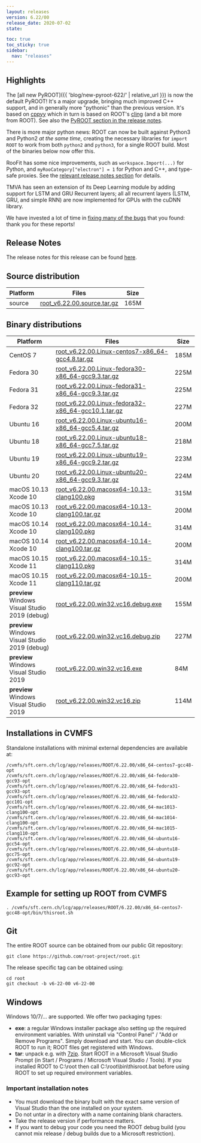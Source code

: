 ```yaml
---
layout: releases
version: 6.22/00
release_date: 2020-07-02
state:

toc: true
toc_sticky: true
sidebar:
  nav: "releases"
---
```

## Highlights

The [all new PyROOT]({{ 'blog/new-pyroot-622/' | relative_url }}) is now the default PyROOT! It's a major upgrade, bringing much improved C++ support, and in generally more "pythonic" than the previous version. It's based on [cppyy](https://cppyy.readthedocs.io/en/latest/) which in turn is based on ROOT's [cling](/d/cling) (and a bit more from ROOT). See also the [PyROOT section in the release notes](/doc/v622/release-notes.html#pyroot).

There is more major python news: ROOT can now be built against Python3 and Python2 *at the same time*, creating the necessary libraries for `import ROOT` to work from both `python2` and `python3`, for a single ROOT build. Most of the binaries below now offer this.

RooFit has some nice improvements, such as `workspace.Import(...)` for Python, and `myRooCategory["electron"] = 1` for Python and C++, and type-safe proxies. See the [relevant release notes section](/doc/v622/release-notes.html#roofit-libraries) for details.

TMVA has seen an extension of its Deep Learning module by adding support for LSTM and GRU Recurrent layers; all all recurrent layers (LSTM, GRU, and simple RNN) are now implemented for GPUs with the cuDNN library.

We have invested a lot of time in [fixing many of the bugs](/doc/v622/release-notes.html#bugs-and-issues-fixed-in-this-release) that you found: thank you for these reports!

## Release Notes

The release notes for this release can be found [here](https://root.cern/doc/v622/release-notes.html).

## Source distribution

| Platform       | Files | Size |
|-----------|-------|-----|
| source | [root_v6.22.00.source.tar.gz](https://root.cern/download/root_v6.22.00.source.tar.gz) | 165M |


## Binary distributions

| Platform       | Files | Size |
|-----------|-------|-----|
| CentOS 7 | [root_v6.22.00.Linux-centos7-x86_64-gcc4.8.tar.gz](https://root.cern/download/root_v6.22.00.Linux-centos7-x86_64-gcc4.8.tar.gz) | 185M |
| Fedora 30 | [root_v6.22.00.Linux-fedora30-x86_64-gcc9.3.tar.gz](https://root.cern/download/root_v6.22.00.Linux-fedora30-x86_64-gcc9.3.tar.gz) | 225M |
| Fedora 31 | [root_v6.22.00.Linux-fedora31-x86_64-gcc9.3.tar.gz](https://root.cern/download/root_v6.22.00.Linux-fedora31-x86_64-gcc9.3.tar.gz) | 225M |
| Fedora 32 | [root_v6.22.00.Linux-fedora32-x86_64-gcc10.1.tar.gz](https://root.cern/download/root_v6.22.00.Linux-fedora32-x86_64-gcc10.1.tar.gz) | 227M |
| Ubuntu 16 | [root_v6.22.00.Linux-ubuntu16-x86_64-gcc5.4.tar.gz](https://root.cern/download/root_v6.22.00.Linux-ubuntu16-x86_64-gcc5.4.tar.gz) | 200M |
| Ubuntu 18 | [root_v6.22.00.Linux-ubuntu18-x86_64-gcc7.5.tar.gz](https://root.cern/download/root_v6.22.00.Linux-ubuntu18-x86_64-gcc7.5.tar.gz) | 218M |
| Ubuntu 19 | [root_v6.22.00.Linux-ubuntu19-x86_64-gcc9.2.tar.gz](https://root.cern/download/root_v6.22.00.Linux-ubuntu19-x86_64-gcc9.2.tar.gz) | 223M |
| Ubuntu 20 | [root_v6.22.00.Linux-ubuntu20-x86_64-gcc9.3.tar.gz](https://root.cern/download/root_v6.22.00.Linux-ubuntu20-x86_64-gcc9.3.tar.gz) | 224M |
| macOS 10.13 Xcode 10 | [root_v6.22.00.macosx64-10.13-clang100.pkg](https://root.cern/download/root_v6.22.00.macosx64-10.13-clang100.pkg) | 315M |
| macOS 10.13 Xcode 10 | [root_v6.22.00.macosx64-10.13-clang100.tar.gz](https://root.cern/download/root_v6.22.00.macosx64-10.13-clang100.tar.gz) | 200M |
| macOS 10.14 Xcode 10 | [root_v6.22.00.macosx64-10.14-clang100.pkg](https://root.cern/download/root_v6.22.00.macosx64-10.14-clang100.pkg) | 314M |
| macOS 10.14 Xcode 10 | [root_v6.22.00.macosx64-10.14-clang100.tar.gz](https://root.cern/download/root_v6.22.00.macosx64-10.14-clang100.tar.gz) | 200M |
| macOS 10.15 Xcode 11 | [root_v6.22.00.macosx64-10.15-clang110.pkg](https://root.cern/download/root_v6.22.00.macosx64-10.15-clang110.pkg) | 314M |
| macOS 10.15 Xcode 11 | [root_v6.22.00.macosx64-10.15-clang110.tar.gz](https://root.cern/download/root_v6.22.00.macosx64-10.15-clang110.tar.gz) | 200M |
| **preview** Windows Visual Studio 2019 (debug) | [root_v6.22.00.win32.vc16.debug.exe](https://root.cern/download/root_v6.22.00.win32.vc16.debug.exe) | 155M |
| **preview** Windows Visual Studio 2019 (debug) | [root_v6.22.00.win32.vc16.debug.zip](https://root.cern/download/root_v6.22.00.win32.vc16.debug.zip) | 227M |
| **preview** Windows Visual Studio 2019 | [root_v6.22.00.win32.vc16.exe](https://root.cern/download/root_v6.22.00.win32.vc16.exe) |  84M |
| **preview** Windows Visual Studio 2019 | [root_v6.22.00.win32.vc16.zip](https://root.cern/download/root_v6.22.00.win32.vc16.zip) | 114M |

## Installations in CVMFS

Standalone installations with minimal external dependencies are available at:
~~~
/cvmfs/sft.cern.ch/lcg/app/releases/ROOT/6.22.00/x86_64-centos7-gcc48-opt
/cvmfs/sft.cern.ch/lcg/app/releases/ROOT/6.22.00/x86_64-fedora30-gcc93-opt
/cvmfs/sft.cern.ch/lcg/app/releases/ROOT/6.22.00/x86_64-fedora31-gcc93-opt
/cvmfs/sft.cern.ch/lcg/app/releases/ROOT/6.22.00/x86_64-fedora32-gcc101-opt
/cvmfs/sft.cern.ch/lcg/app/releases/ROOT/6.22.00/x86_64-mac1013-clang100-opt
/cvmfs/sft.cern.ch/lcg/app/releases/ROOT/6.22.00/x86_64-mac1014-clang100-opt
/cvmfs/sft.cern.ch/lcg/app/releases/ROOT/6.22.00/x86_64-mac1015-clang110-opt
/cvmfs/sft.cern.ch/lcg/app/releases/ROOT/6.22.00/x86_64-ubuntu16-gcc54-opt
/cvmfs/sft.cern.ch/lcg/app/releases/ROOT/6.22.00/x86_64-ubuntu18-gcc75-opt
/cvmfs/sft.cern.ch/lcg/app/releases/ROOT/6.22.00/x86_64-ubuntu19-gcc92-opt
/cvmfs/sft.cern.ch/lcg/app/releases/ROOT/6.22.00/x86_64-ubuntu20-gcc93-opt
~~~


## Example for setting up ROOT from CVMFS

~~~
. /cvmfs/sft.cern.ch/lcg/app/releases/ROOT/6.22.00/x86_64-centos7-gcc48-opt/bin/thisroot.sh
~~~

## Git

The entire ROOT source can be obtained from our public Git repository:

~~~
git clone https://github.com/root-project/root.git
~~~
The release specific tag can be obtained using:
~~~
cd root
git checkout -b v6-22-00 v6-22-00
~~~


## Windows

Windows 10/7/... are supported. We offer two packaging types:

 * **exe**: a regular Windows installer package also setting up the required environment variables. With uninstall via "Control Panel" / "Add or Remove Programs". Simply download and start. You can double-click ROOT to run it; ROOT files get registered with Windows.
 * **tar**: unpack e.g. with [7zip](https://www.7-zip.org). Start ROOT in a Microsoft Visual Studio Prompt (in Start / Programs / Microsoft Visual Studio / Tools). If you installed ROOT to C:\root then call C:\root\bin\thisroot.bat before using ROOT to set up required environment variables.

### Important installation notes

 * You must download the binary built with the exact same version of Visual Studio than the one installed on your system.
 * Do not untar in a directory with a name containing blank characters.
 * Take the release version if performance matters.
 * If you want to debug your code you need the ROOT debug build (you cannot mix release / debug builds due to a Microsoft restriction).
